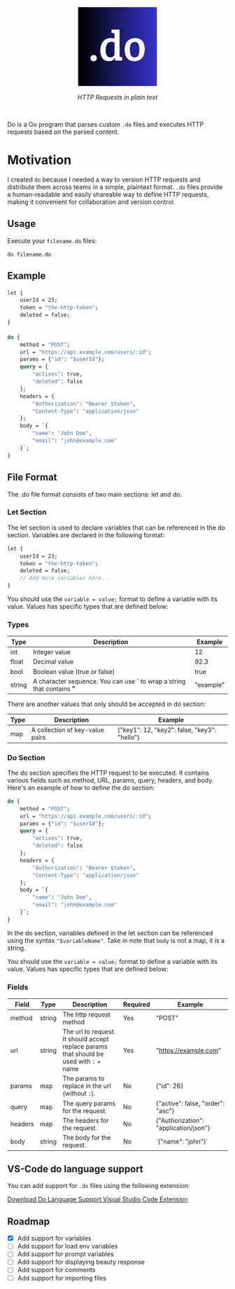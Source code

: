 <div align="center">
    <img src="screenshots/logo.png" width="180px"/>
    <p style="font-style: italic">HTTP Requests in plain text</p>
</div>

<br/>

Do is a Go program that parses custom `.do` files and executes HTTP requests based on the parsed content.

# Motivation

I created `do` because I needed a way to version HTTP requests and distribute them across teams in a simple, plaintext format. `.do` files provide a human-readable and easily shareable way to define HTTP requests, making it convenient for collaboration and version control.

## Usage

Execute your `filename.do` files:

```
do filename.do
```

## Example

```do
let {
    userId = 23;
    token = "the-http-token";
    deleted = false;
}

do {
    method = "POST";
    url = "https://api.example.com/users/:id";
    params = {"id": "$userId"};
    query = {
        "actives": true,
        "deleted": false
    };
    headers = {
        "Authorization": "Bearer $token",
        "Content-Type": "application/json"
    };
    body = `{
        "name": "John Doe",
        "email": "john@example.com"
    }`;
}
```

## File Format

The .do file format consists of two main sections: let and do.

### Let Section

The let section is used to declare variables that can be referenced in the do section. Variables are declared in the following format:

```do
let {
    userId = 23;
    token = "the-http-token";
    deleted = false;
    // Add more variables here...
}
```

You should use the `variable = value;` format to define a variable with its value. Values has specific types that are defined below:

### Types

| Type   | Description                                                                   | Example   |
| ------ | ----------------------------------------------------------------------------- | --------- |
| int    | Integer value                                                                 | 12        |
| float  | Decimal value                                                                 | 92.3      |
| bool   | Boolean value (true or false)                                                 | true      |
| string | A character sequence. You can use **\`** to wrap a string that contains **"** | "example" |

There are another values that only should be accepted in do section:

| Type | Description                     | Example                                      |
| ---- | ------------------------------- | -------------------------------------------- |
| map  | A collection of key-value pairs | {"key1": 12, "key2": false, "key3": "hello"} |

### Do Section

The do section specifies the HTTP request to be executed. It contains various fields such as method, URL, params, query, headers, and body. Here's an example of how to define the do section:

```do
do {
    method = "POST";
    url = "https://api.example.com/users/:id";
    params = {"id": "$userId"};
    query = {
        "actives": true,
        "deleted": false
    };
    headers = {
        "Authorization": "Bearer $token",
        "Content-Type": "application/json"
    };
    body = `{
        "name": "John Doe",
        "email": "john@example.com"
    }`;
}
```

In the do section, variables defined in the let section can be referenced using the syntax `"$variableName"`.
Take in note that `body` is not a map, it is a string.

You should use the `variable = value;` format to define a variable with its value. Values has specific types that are defined below:

### Fields

| Field   | Type   | Description                                                                             | Required | Example                               |
| ------- | ------ | --------------------------------------------------------------------------------------- | -------- | ------------------------------------- |
| method  | string | The http request method                                                                 | Yes      | "POST"                                |
| url     | string | The url to request. It should accept replace params that should be used with `:` + name | Yes      | "https://example.com"                 |
| params  | map    | The params to replace in the url (without `:`).                                         | No       | {"id": 26}                            |
| query   | map    | The query params for the request.                                                       | No       | {"active": false, "order": "asc"}     |
| headers | map    | The headers for the request.                                                            | No       | {"Authorization": "application/json"} |
| body    | string | The body for the request.                                                               | No       | \`{"name": "john"}\`                  |

## VS-Code do language support

You can add support for `.do` files using the following extension:

[Download Do Language Support Visual Studio Code Extension](https://marketplace.visualstudio.com/items?itemName=jibaru.do-language-support)

## Roadmap

- [x] Add support for variables
- [ ] Add support for load env variables
- [ ] Add support for prompt variables
- [ ] Add support for displaying beauty response
- [ ] Add support for comments
- [ ] Add support for importing files
